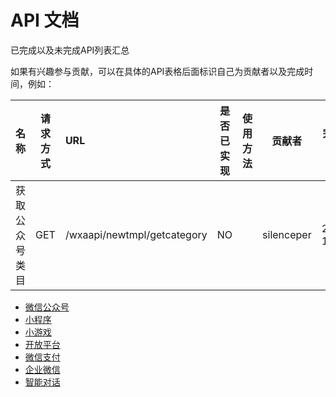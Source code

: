 # API 文档

已完成以及未完成API列表汇总

如果有兴趣参与贡献，可以在具体的API表格后面标识自己为贡献者以及完成时间，例如：

|          名称           | 请求方式 | URL                        | 是否已实现 | 使用方法 |贡献者|完成时间|
| :---------------------: | -------- | :------------------------- | ---------- | -------- |-------- |-------- |
| 获取公众号类目       | GET      | /wxaapi/newtmpl/getcategory            | NO         |   |silenceper| 2021-12-20|

- [微信公众号](./officialaccount.md)
- [小程序](./miniprogram.md)
- [小游戏](./minigame.md)
- [开放平台](./oplatform.md)
- [微信支付](./wxpay.md)
- [企业微信](./work.md)
- [智能对话](./aispeech.md)
